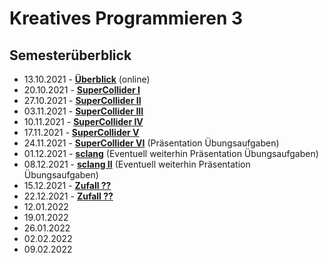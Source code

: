 # Kreatives Programmieren 3

## Semesterüberblick

* 13.10.2021 - **[Überblick](01)** (online)
* 20.10.2021 - **[SuperCollider I](02)**
* 27.10.2021 - **[SuperCollider II](03)**
* 03.11.2021 - **[SuperCollider III](04)**
* 10.11.2021 - **[SuperCollider IV](05)** 
* 17.11.2021 - **[SuperCollider V](06)** 
* 24.11.2021 - **[SuperCollider VI](07)** (Präsentation Übungsaufgaben)
* 01.12.2021 - **[sclang](08)** (Eventuell weiterhin Präsentation Übungsaufgaben)
* 08.12.2021 - **[sclang II](08)** (Eventuell weiterhin Präsentation Übungsaufgaben)
* 15.12.2021 - **[Zufall ??](10)**
* 22.12.2021 - **[Zufall ??](11)**
* 12.01.2022
* 19.01.2022
* 26.01.2022
* 02.02.2022
* 09.02.2022